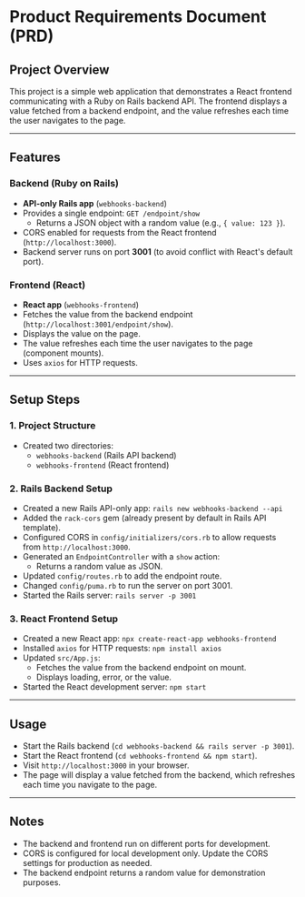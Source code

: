 # Product Requirements Document (PRD)

## Project Overview
This project is a simple web application that demonstrates a React frontend communicating with a Ruby on Rails backend API. The frontend displays a value fetched from a backend endpoint, and the value refreshes each time the user navigates to the page.

---

## Features

### Backend (Ruby on Rails)
- **API-only Rails app** (`webhooks-backend`)
- Provides a single endpoint: `GET /endpoint/show`
  - Returns a JSON object with a random value (e.g., `{ value: 123 }`).
- CORS enabled for requests from the React frontend (`http://localhost:3000`).
- Backend server runs on port **3001** (to avoid conflict with React's default port).

### Frontend (React)
- **React app** (`webhooks-frontend`)
- Fetches the value from the backend endpoint (`http://localhost:3001/endpoint/show`).
- Displays the value on the page.
- The value refreshes each time the user navigates to the page (component mounts).
- Uses `axios` for HTTP requests.

---

## Setup Steps

### 1. Project Structure
- Created two directories:
  - `webhooks-backend` (Rails API backend)
  - `webhooks-frontend` (React frontend)

### 2. Rails Backend Setup
- Created a new Rails API-only app: `rails new webhooks-backend --api`
- Added the `rack-cors` gem (already present by default in Rails API template).
- Configured CORS in `config/initializers/cors.rb` to allow requests from `http://localhost:3000`.
- Generated an `EndpointController` with a `show` action:
  - Returns a random value as JSON.
- Updated `config/routes.rb` to add the endpoint route.
- Changed `config/puma.rb` to run the server on port 3001.
- Started the Rails server: `rails server -p 3001`

### 3. React Frontend Setup
- Created a new React app: `npx create-react-app webhooks-frontend`
- Installed `axios` for HTTP requests: `npm install axios`
- Updated `src/App.js`:
  - Fetches the value from the backend endpoint on mount.
  - Displays loading, error, or the value.
- Started the React development server: `npm start`

---

## Usage
- Start the Rails backend (`cd webhooks-backend && rails server -p 3001`).
- Start the React frontend (`cd webhooks-frontend && npm start`).
- Visit `http://localhost:3000` in your browser.
- The page will display a value fetched from the backend, which refreshes each time you navigate to the page.

---

## Notes
- The backend and frontend run on different ports for development.
- CORS is configured for local development only. Update the CORS settings for production as needed.
- The backend endpoint returns a random value for demonstration purposes.
